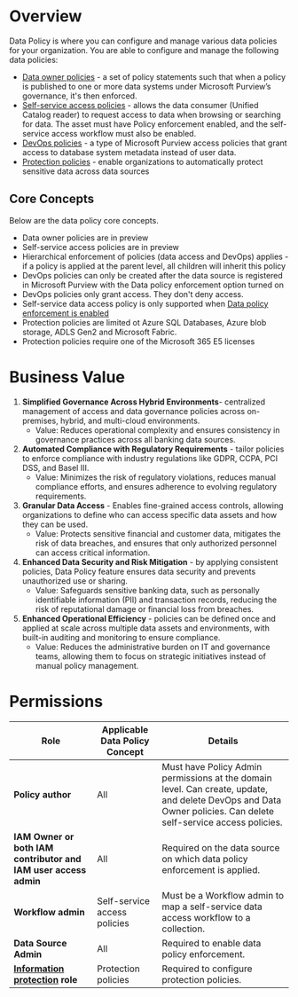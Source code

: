 # Overview
Data Policy is where you can configure and manage various data policies for your organization. You are able to configure and manage the following data policies:
- [Data owner policies](https://learn.microsoft.com/en-us/purview/legacy/concept-policies-data-owner) - a set of policy statements such that when a policy is published to one or more data systems under Microsoft Purview’s governance, it's then enforced.
- [Self-service access policies](https://learn.microsoft.com/en-us/purview/legacy/concept-self-service-data-access-policy) -  allows the data consumer (Unified Catalog reader) to request access to data when browsing or searching for data. The asset must have Policy enforcement enabled, and the self-service access workflow must also be enabled.
- [DevOps policies](https://learn.microsoft.com/en-us/purview/legacy/concept-policies-devops) - a type of Microsoft Purview access policies that grant access to database system metadata instead of user data.
- [Protection policies](https://learn.microsoft.com/en-us/purview/how-to-create-protection-policy?tabs=azure-sources) - enable organizations to automatically protect sensitive data across data sources

## Core Concepts
Below are the data policy core concepts.
- Data owner policies are in preview
- Self-service access policies are in preview
- Hierarchical enforcement of policies (data access and DevOps) applies - if a policy is applied at the parent level, all children will inherit this policy
- DevOps policies can only be created after the data source is registered in Microsoft Purview with the Data policy enforcement option turned on
- DevOps policies only grant access. They don't deny access.
- Self-service data access policy is only supported when [Data policy enforcement is enabled](https://learn.microsoft.com/en-us/purview/legacy/how-to-enable-data-policy-enforcement#prerequisites)
- Protection policies are limited ot Azure SQL Databases, Azure blob storage, ADLS Gen2 and Microsoft Fabric.
- Protection policies require one of the Microsoft 365 E5 licenses

# Business Value
1. **Simplified Governance Across Hybrid Environments**- centralized management of access and data governance policies across on-premises, hybrid, and multi-cloud environments.
    - Value: Reduces operational complexity and ensures consistency in governance practices across all banking data sources.
2. **Automated Compliance with Regulatory Requirements** - tailor policies to enforce compliance with industry regulations like GDPR, CCPA, PCI DSS, and Basel III.
    - Value: Minimizes the risk of regulatory violations, reduces manual compliance efforts, and ensures adherence to evolving regulatory requirements.
3. **Granular Data Access** - Enables fine-grained access controls, allowing organizations to define who can access specific data assets and how they can be used.
    - Value: Protects sensitive financial and customer data, mitigates the risk of data breaches, and ensures that only authorized personnel can access critical information.
4. **Enhanced Data Security and Risk Mitigation** - by applying consistent policies, Data Policy feature ensures data security and prevents unauthorized use or sharing.
    - Value: Safeguards sensitive banking data, such as personally identifiable information (PII) and transaction records, reducing the risk of reputational damage or financial loss from breaches.
5. **Enhanced Operational Efficiency** - policies can be defined once and applied at scale across multiple data assets and environments, with built-in auditing and monitoring to ensure compliance.
    - Value: Reduces the administrative burden on IT and governance teams, allowing them to focus on strategic initiatives instead of manual policy management.

# Permissions
| **Role**                                                                 | **Applicable Data Policy Concept** | **Details**                                                              |
|-----------------------------------------------------------------------|------------------------------------|-----------------------------------------------------| 
| **Policy author**                               | All  | Must have Policy Admin permissions at the domain level. Can create, update, and delete DevOps and Data Owner policies. Can delete self-service access policies.                                            |
| **IAM Owner or both IAM contributor and IAM user access admin**        | All                        | Required on the data source on which data policy enforcement is applied.                            |
| **Workflow admin**                                               | Self-service access policies                       | Must be a Workflow admin to map a self-service data access workflow to a collection.                         |
| **Data Source Admin**                                              | All                        | Required to enable data policy enforcement.                              |
| **[Information protection](https://learn.microsoft.com/en-us/purview/how-to-create-protection-policy-azure-sources#users-and-permissions) role**           | Protection policies       | Required to configure protection policies.           |
